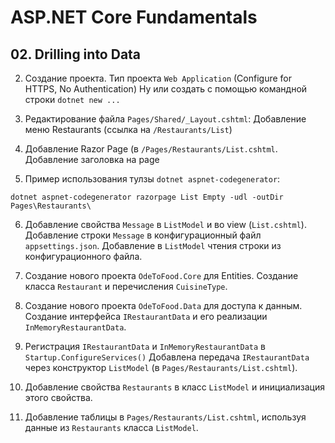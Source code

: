 # ASP.NET Core Fundamentals

## 02. Drilling into Data

02. Создание проекта. Тип проекта `Web Application` (Configure for HTTPS, No Authentication)
Ну или создать с помощью командной строки `dotnet new ...`

03. Редактирование файла `Pages/Shared/_Layout.cshtml`:
Добавление меню Restaurants (ссылка на `/Restaurants/List`)

04. Добавление Razor Page (в `/Pages/Restaurants/List.cshtml`.
Добавление заголовка на page

05. Пример использования тулзы
`dotnet aspnet-codegenerator`:
```
dotnet aspnet-codegenerator razorpage List Empty -udl -outDir Pages\Restaurants\
```

06. Добавление свойства `Message` в `ListModel` и во view (`List.cshtml`).
Добавление строки `Message` в конфигурационный файл `appsettings.json`.
Добавление в `ListModel` чтения строки из конфигурационного файла.

07. Создание нового проекта `OdeToFood.Core` для Entities.
Создание класса `Restaurant` и перечисления `CuisineType`.

08. Создание нового проекта `OdeToFood.Data` для доступа к данным.
Создание интерфейса `IRestaurantData` и его реализации `InMemoryRestaurantData`.

09. Регистрация `IRestaurantData` и `InMemoryRestaurantData` в `Startup.ConfigureServices()`
Добавлена передача `IRestaurantData` через конструктор `ListModel` (в `Pages/Restaurants/List.cshtml`).

10. Добавление свойства `Restaurants` в класс `ListModel` и инициализация этого свойства.

11. Добавление таблицы в `Pages/Restaurants/List.cshtml`, используя данные из `Restaurants`
класса `ListModel`.
